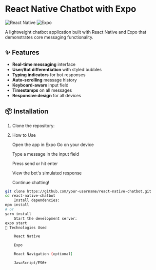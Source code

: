 # React Native Chatbot with Expo

![React Native](https://img.shields.io/badge/react_native-%2320232a.svg?style=for-the-badge&logo=react&logoColor=%2361DAFB) ![Expo](https://img.shields.io/badge/expo-1C1E24?style=for-the-badge&logo=expo&logoColor=#D04A37)

A lightweight chatbot application built with React Native and Expo that demonstrates core messaging functionality.

## ✨ Features

- **Real-time messaging** interface
- **User/Bot differentiation** with styled bubbles
- **Typing indicators** for bot responses
- **Auto-scrolling** message history
- **Keyboard-aware** input field
- **Timestamps** on all messages
- **Responsive design** for all devices

## 📦 Installation

1. Clone the repository:
2. How to Use

    Open the app in Expo Go on your device

    Type a message in the input field

    Press send or hit enter

    View the bot's simulated response

    Continue chatting!
   
```bash
git clone https://github.com/your-username/react-native-chatbot.git
cd react-native-chatbot
    Install dependencies:
npm install
# or
yarn install
    Start the development server:
expo start
🔧 Technologies Used

    React Native

    Expo

    React Navigation (optional)

    JavaScript/ES6+
